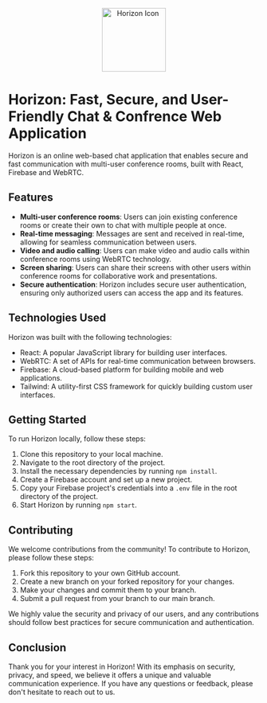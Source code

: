 <p align="center">
  <img src="https://cdn-icons-png.flaticon.com/512/74/74525.png" alt="Horizon Icon" width="128" height="128" />
</p>

# Horizon: Fast, Secure, and User-Friendly Chat & Confrence Web Application

Horizon is an online web-based chat application that enables secure and fast communication with multi-user conference rooms, built with React, Firebase and WebRTC.

## Features

- **Multi-user conference rooms**: Users can join existing conference rooms or create their own to chat with multiple people at once.
- **Real-time messaging**: Messages are sent and received in real-time, allowing for seamless communication between users.
- **Video and audio calling**: Users can make video and audio calls within conference rooms using WebRTC technology.
- **Screen sharing**: Users can share their screens with other users within conference rooms for collaborative work and presentations.
- **Secure authentication**: Horizon includes secure user authentication, ensuring only authorized users can access the app and its features.

## Technologies Used

Horizon was built with the following technologies:

- React: A popular JavaScript library for building user interfaces.
- WebRTC: A set of APIs for real-time communication between browsers.
- Firebase: A cloud-based platform for building mobile and web applications.
- Tailwind: A utility-first CSS framework for quickly building custom user interfaces.

## Getting Started

To run Horizon locally, follow these steps:

1. Clone this repository to your local machine.
2. Navigate to the root directory of the project.
3. Install the necessary dependencies by running `npm install`.
4. Create a Firebase account and set up a new project.
5. Copy your Firebase project's credentials into a `.env` file in the root directory of the project.
6. Start Horizon by running `npm start`.

## Contributing

We welcome contributions from the community! To contribute to Horizon, please follow these steps:

1. Fork this repository to your own GitHub account.
2. Create a new branch on your forked repository for your changes.
3. Make your changes and commit them to your branch.
4. Submit a pull request from your branch to our main branch.

We highly value the security and privacy of our users, and any contributions should follow best practices for secure communication and authentication.

## Conclusion

Thank you for your interest in Horizon! With its emphasis on security, privacy, and speed, we believe it offers a unique and valuable communication experience. If you have any questions or feedback, please don't hesitate to reach out to us.